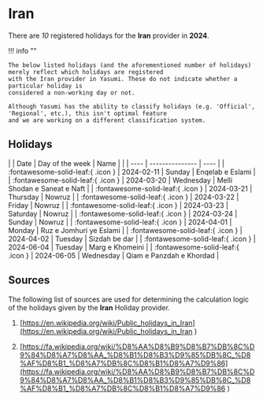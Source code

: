 # Iran

There are _10_ registered holidays for the **Iran** provider in **2024**.

!!! info ""

    The below listed holidays (and the aforementioned number of holidays) merely reflect which holidays are registered
    with the Iran provider in Yasumi. These do not indicate whether a particular holiday is
    considered a non-working day or not.

    Although Yasumi has the ability to classify holidays (e.g. 'Official', 'Regional', etc.), this isn't optimal feature
    and we are working on a different classification system.

## Holidays

| | Date | Day of the week | Name |
| | ---- | --------------- | ---- |
| :fontawesome-solid-leaf:{ .icon } | 2024-02-11 | Sunday | Enqelab e Eslami |
| :fontawesome-solid-leaf:{ .icon } | 2024-03-20 | Wednesday | Melli Shodan e Saneat e Naft |
| :fontawesome-solid-leaf:{ .icon } | 2024-03-21 | Thursday | Nowruz |
| :fontawesome-solid-leaf:{ .icon } | 2024-03-22 | Friday | Nowruz |
| :fontawesome-solid-leaf:{ .icon } | 2024-03-23 | Saturday | Nowruz |
| :fontawesome-solid-leaf:{ .icon } | 2024-03-24 | Sunday | Nowruz |
| :fontawesome-solid-leaf:{ .icon } | 2024-04-01 | Monday | Ruz e Jomhuri ye Eslami |
| :fontawesome-solid-leaf:{ .icon } | 2024-04-02 | Tuesday | Sizdah be dar |
| :fontawesome-solid-leaf:{ .icon } | 2024-06-04 | Tuesday | Marg e Khomeini |
| :fontawesome-solid-leaf:{ .icon } | 2024-06-05 | Wednesday | Qiam e Panzdah e Khordad |

## Sources

The following list of sources are used for determining the calculation logic of
the holidays given by the **Iran** Holiday provider.


1. [https://en.wikipedia.org/wiki/Public_holidays_in_Iran](https://en.wikipedia.org/wiki/Public_holidays_in_Iran )
   
1. [https://fa.wikipedia.org/wiki/%D8%AA%D8%B9%D8%B7%DB%8C%D9%84%D8%A7%D8%AA_%D8%B1%D8%B3%D9%85%DB%8C_%D8%AF%D8%B1_%D8%A7%DB%8C%D8%B1%D8%A7%D9%86](https://fa.wikipedia.org/wiki/%D8%AA%D8%B9%D8%B7%DB%8C%D9%84%D8%A7%D8%AA_%D8%B1%D8%B3%D9%85%DB%8C_%D8%AF%D8%B1_%D8%A7%DB%8C%D8%B1%D8%A7%D9%86 )
   